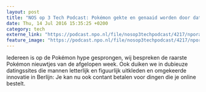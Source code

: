 ```yaml
---
layout: post
title: "NOS op 3 Tech Podcast: Pokémon gekte en genaaid worden door datingsites"
date: Thu, 14 Jul 2016 15:35:25 +0200
category: tech
externe_link: "https://podcast.npo.nl/file/nosop3techpodcast/4217/nporadio1_nosop3techpodcast_20160714_nos-op-3-tech-podcast-pokemon-gekte-en-genaaid-worden-door-datingsites.mp3"
feature_image: "https://podcast.npo.nl/file/nosop3techpodcast/4217/nporadio1_nosop3techpodcast_20160714_nos-op-3-tech-podcast-pokemon-gekte-en-genaaid-worden-door-datingsites.mp3"
---
```


Iedereen is op de Pokémon hype gesprongen, wij bespreken de raarste Pokémon nieuwtjes van de afgelopen week. Ook duiken we in dubieuze datingssites die mannen letterlijk en figuurlijk uitkleden en omgekeerde innovatie in Berlijn: Je kan nu ook contant betalen voor dingen die je online bestelt.<img src="http://feeds.feedburner.com/~r/nosop3-tech-podcast/~4/-pdPY3q0TQQ" height="1" width="1" alt=""/>
